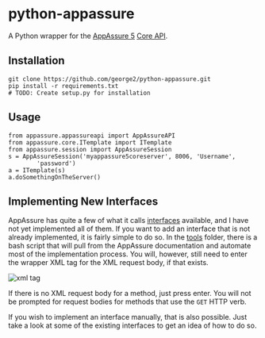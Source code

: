 python-appassure
================

A Python wrapper for the [AppAssure 5](http://www.appassure.com/) [Core
API](http://docs.appassure.com/display/AA50D/Core+API+Reference).

## Installation

    git clone https://github.com/george2/python-appassure.git
    pip install -r requirements.txt
    # TODO: Create setup.py for installation

## Usage

    from appassure.appassureapi import AppAssureAPI
    from appassure.core.ITemplate import ITemplate
    from appassure.session import AppAssureSession
    s = AppAssureSession('myappassure5coreserver', 8006, 'Username',
            'password')
    a = ITemplate(s)
    a.doSomethingOnTheServer()

## Implementing New Interfaces
AppAssure has quite a few of what it calls
[interfaces](http://docs.appassure.com/display/AA50D/Core+API+Reference)
available, and I have not yet implemented all of them. If you want
to add an interface that is not already implemented, it is fairly simple
to do so. In the [tools](tools) folder, there is a bash
script that will pull from the AppAssure documentation and automate most
of the implementation process. You will, however, still need to enter
the wrapper XML tag for the XML request body, if that exists. 

![xml tag](http://i.imgur.com/HNsxslV.png)

If there is no XML request body for a method, just press enter. You will
not be prompted for request bodies for methods that use the `GET` HTTP
verb.

If you wish to implement an interface manually, that is also possible.
Just take a look at some of the existing interfaces to get an idea of
how to do so.
